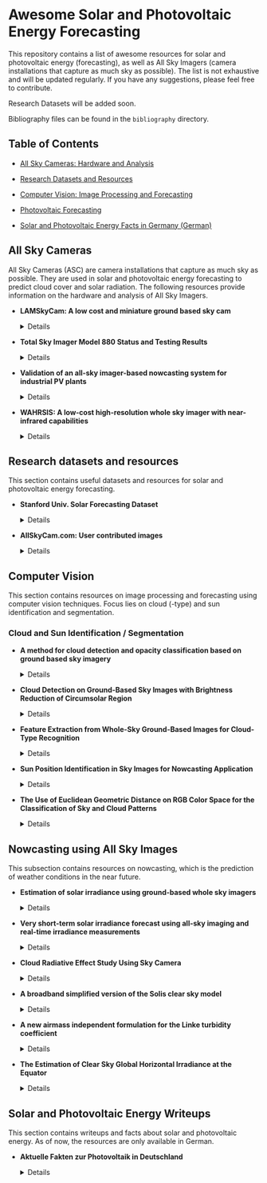 # Awesome Solar and Photovoltaic Energy Forecasting
This repository contains a list of awesome resources for solar and photovoltaic energy (forecasting),
as well as All Sky Imagers (camera installations that capture as much sky as possible). The list is not exhaustive and will be updated regularly. If you have any suggestions, please feel free to contribute.

Research Datasets will be added soon.

Bibliography files can be found in the `bibliography` directory.

## Table of Contents

- [All Sky Cameras: Hardware and Analysis](#all-sky-cameras)

- [Research Datasets and Resources](#research-datasets-and-resources)

- [Computer Vision: Image Processing and Forecasting](#computer-vision)

- [Photovoltaic Forecasting](#Nowcasting-using-All-Sky-Images)

- [Solar and Photovoltaic Energy Facts in Germany (German)](#solar-and-photovoltaic-energy-writeups)


## All Sky Cameras

All Sky Cameras (ASC) are camera installations that capture as much sky as possible. They are used in solar and photovoltaic energy forecasting to predict cloud cover and solar radiation. The following resources provide information on the hardware and analysis of All Sky Imagers.

- **LAMSkyCam: A low cost and miniature ground based sky cam**
    <details>
    <summary>Details</summary>
    Construction and evaluation of a low-cost and miniature ground-based sky camera for cloud cover estimation. Focus lies on the low-cost and easy assembly of components to build a sky camera. The camera is evaluated for cloud cover estimation and compared to a commercial camera.

    - [DOI Url](https://doi.org/10.1016/j.ohx.2022.e00346)
    - DOI: 10.1016/j.ohx.2022.e00346

    </details>

- **Total Sky Imager Model 880 Status and Testing Results**
    <details>
    <summary>Details</summary>
    The Total Sky Imager Model 880 (TSI-880) is a ground-based camera that captures images of the sky.
    Once sold commercially, the TSI-800 is now discontinued.
    This paper provides information on the camera's hardware and testing results.

    - DOI: 10.2172/1020735
    </details>

- **Validation of an all-sky imager-based nowcasting system for industrial PV plants**
    <details>
    <summary>Details</summary>
    This paper presents a nowcasting system for industrial photovoltaic plants based on an all-sky imager.
    The system is validated using data from a photovoltaic plant in Germany.

    - [Url](https://elib.dlr.de/115452/)
    </details>

- **WAHRSIS: A low-cost high-resolution whole sky imager with near-infrared capabilities**
    <details>
    <summary>Details</summary>
    Wide Angle High-Resolution Sky Imaging System (WAHRSIS) is a low-cost, high-resolution whole sky imager with near-infrared capabilities.
    This paper covers the modifications done to the camera, as well as the geometric and radiometric calibration.

    - [DOI Url](https://doi.org/10.1117/12.2052982)
    - DOI: 10.1117/12.2052982
    </details>

## Research datasets and resources

This section contains useful datasets and resources for solar and photovoltaic energy forecasting.

- **Stanford Univ. Solar Forecasting Dataset**
    <details>
    <summary>Details</summary>

    This dataset is connected to the work `SKIPP'D — a SKy Images and Photovoltaic Power Generation Dataset for Short-term Solar Forecasting`, which covers the details of the dataset.
    More information can be found on the GitHub repository:
    https://github.com/yuhao-nie/Stanford-solar-forecasting-dataset
    </details>

- **AllSkyCam.com: User contributed images**
    <details>
    <summary>Details</summary>
    AllSkyCam.com is a website where users can upload images from their All Sky Imagers. It contains several installations from around the US.

    More information can be found on the website:
    https://www.allskycam.com/
    </details>

## Computer Vision

This section contains resources on image processing and forecasting using computer vision techniques.
Focus lies on cloud (-type) and sun identification and segmentation.

### Cloud and Sun Identification / Segmentation

- **A method for cloud detection and opacity classification based on ground based sky imagery**
    <details>
    <summary>Details</summary>
    This paper presents a cloud detection algorithm for All Sky Images.
    The algorithm is based on comparing red-to-blue ratio differences of pixels to clear-sky-library values.

    - [Url](https://amt.copernicus.org/articles/5/2881/2012/)
    - DOI: 10.5194/amt-5-2881-2012
    </details>

- **Cloud Detection on Ground-Based Sky Images with Brightness Reduction of Circumsolar Region**
    <details>
    <summary>Details</summary>
    This paper presents a cloud detection algorithm for All Sky Images.
    The algorithm is based on the brightness reduction of the circumsolar region to adjust contrast.
    This makes it easier to detect clouds commonly obstructed by the sun's flare.

    - DOI: 10.1109/ECTICon.2018.8619940
    </details>

- **Feature Extraction from Whole-Sky Ground-Based Images for Cloud-Type Recognition**
    <details>
    <summary>Details</summary>
    This paper presents a method for cloud-type recognition based on feature extraction from whole-sky ground-based images.
    The method uses a combination of texture and color features to classify cloud types.
    Features include statistical measurements or fourier transforms.

    - [Url](https://journals.ametsoc.org/view/journals/atot/25/1/2007jtecha959_1.xml)
    - DOI: 10.1175/2007JTECHA959.1
    </details>

- **Sun Position Identification in Sky Images for Nowcasting Application**
    <details>
    <summary>Details</summary>
    This paper presents different methods for sun position identification in sky images.
    These include solar angle-based, image processing-based, and neural network-based techniques,
    which are then compared in terms of accuracy and computational complexity.

    - DOI: 10.3390/forecast2040026
    </details>

- **The Use of Euclidean Geometric Distance on RGB Color Space for the Classification of Sky and Cloud Patterns**
    <details>
    <summary>Details</summary>
    This paper presents a method for classifying sky and cloud patterns based on Euclidean geometric distance in RGB color space.
    The method is evaluated on a dataset of sky images and compared to other classification methods.

    - [Url](https://journals.ametsoc.org/view/journals/atot/27/9/2010jtecha1353_1.xml)
    - DOI: 10.1175/2010JTECHA1353.1
    </details>

## Nowcasting using All Sky Images

This subsection contains resources on nowcasting, which is the prediction of weather conditions in the near future.

- **Estimation of solar irradiance using ground-based whole sky imagers**
    <details>
    <summary>Details</summary>
    This paper presents a method for estimating solar irradiance using ground-based whole sky imagers
    and their corresponding cloud cover information and connected cloud movement.

    - DOI: 10.1109/IGARSS.2016.7730887
    </details>

- **Very short-term solar irradiance forecast using all-sky imaging and real-time irradiance measurements**
    <details>
    <summary>Details</summary>
    This paper presents how All Sky Images can be used to estimate cloud motion and use it for short-term solar irradiance forecasting when combined with online irradiance measurements.

    - [DOI Url](https://doi.org/10.1016/j.renene.2019.05.069)
    - DOI: 10.1016/j.renene.2019.05.069
    </details>

- **Cloud Radiative Effect Study Using Sky Camera**
    <details>
    <summary>Details</summary>
    This paper presents a method for studying cloud radiative effects using sky cameras.
    With a focus on the impact of cloud on the total solar irradiance reaching the earth's surface,
    the instantaneous cloud radiative effect is calculated using sky camera images.

    - [DOI Url](https://doi.org/10.1109/USNC-URSI.2017.8074899)
    - DOI: 10.1109/USNC-URSI.2017.8074899
    </details>

- **A broadband simplified version of the Solis clear sky model**
    <details>
    <summary>Details</summary>
    This paper presents a simplified version of the Solis clear sky model.
    It aims to resolve the issue of the model's complexity and computational cost by using a broadband approach.
    The accuracy of the simplified model is then compared to the original model.

    - [DOI Url](https://doi.org/10.1016/j.solener.2008.02.009)
    - DOI: 10.1016/j.solener.2008.02.009
    </details>

- **A new airmass independent formulation for the Linke turbidity coefficient**
    <details>
    <summary>Details</summary>
    A new formulation for the Linke turbidity coefficient is presented in this paper.
    The focus lies on making the coefficient more independent of solar geometry.
    As a result, two new simple clear sky models for global and direct normal irradiance are proposed.

    - [DOI Url](https://doi.org/10.1016/S0038-092X(02)00045-2)
    - DOI: 10.1016/S0038-092X(02)00045-2
    </details>

- **The Estimation of Clear Sky Global Horizontal Irradiance at the Equator**
    <details>
    <summary>Details</summary>
    This paper presents a regression method to parameterise one selection of multiple proposed empirical clear sky models for the estimation of clear sky global horizontal irradiance at the equator.
    The developed model is then validated using data from different stations in Singapore.

    - [DOI Url](https://doi.org/10.1016/j.egypro.2012.07.019)
    - DOI: 10.1016/j.egypro.2012.07.019
    </details>

## Solar and Photovoltaic Energy Writeups

This section contains writeups and facts about solar and photovoltaic energy. As of now, the resources are only available in German.

- **Aktuelle Fakten zur Photovoltaik in Deutschland**
    <details>
    <summary>Details</summary>
    This writeup provides an overview of the current state of photovoltaic energy in Germany.
    It is written in a way for the general public to understand the current situation and future prospects of photovoltaic energy
    and aims to answer common questions about the topic as well as busting myths.

    - [Url](https://www.ise.fraunhofer.de/content/dam/ise/de/documents/publications/studies/aktuelle-fakten-zur-photovoltaik-in-deutschland.pdf)
    </details>